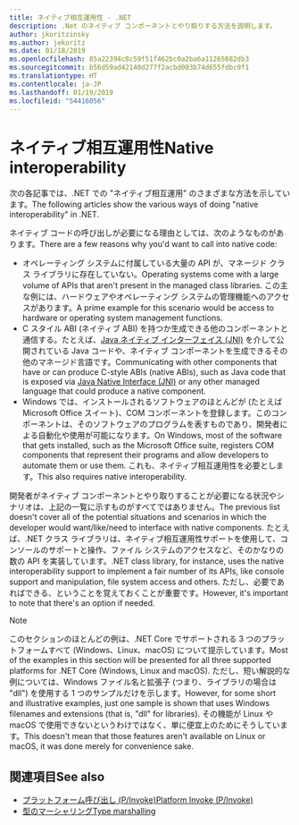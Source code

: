 ```yaml
---
title: ネイティブ相互運用性 - .NET
description: .Net のネイティブ コンポーネントとやり取りする方法を説明します。
author: jkoritzinsky
ms.author: jekoritz
ms.date: 01/18/2019
ms.openlocfilehash: 85a22394c8c59f51f462bc0a2ba6a11265682db3
ms.sourcegitcommit: b56d59ad42140d277f2acbd003b74d655fdbc9f1
ms.translationtype: HT
ms.contentlocale: ja-JP
ms.lasthandoff: 01/19/2019
ms.locfileid: "54416056"
---
```

# <a name="native-interoperability"></a><span data-ttu-id="365ad-103">ネイティブ相互運用性</span><span class="sxs-lookup"><span data-stu-id="365ad-103">Native interoperability</span></span>

<span data-ttu-id="365ad-104">次の各記事では、.NET での "ネイティブ相互運用" のさまざまな方法を示しています。</span><span class="sxs-lookup"><span data-stu-id="365ad-104">The following articles show the various ways of doing "native interoperability" in .NET.</span></span>

<span data-ttu-id="365ad-105">ネイティブ コードの呼び出しが必要になる理由としては、次のようなものがあります。</span><span class="sxs-lookup"><span data-stu-id="365ad-105">There are a few reasons why you'd want to call into native code:</span></span>

* <span data-ttu-id="365ad-106">オペレーティング システムに付属している大量の API が、マネージド クラス ライブラリに存在していない。</span><span class="sxs-lookup"><span data-stu-id="365ad-106">Operating systems come with a large volume of APIs that aren't present in the managed class libraries.</span></span> <span data-ttu-id="365ad-107">この主な例には、ハードウェアやオペレーティング システムの管理機能へのアクセスがあります。</span><span class="sxs-lookup"><span data-stu-id="365ad-107">A prime example for this scenario would be access to hardware or operating system management functions.</span></span>
* <span data-ttu-id="365ad-108">C スタイル ABI (ネイティブ ABI) を持つか生成できる他のコンポーネントと通信する。たとえば、[Java ネイティブ インターフェイス (JNI)](https://docs.oracle.com/javase/8/docs/technotes/guides/jni/) を介して公開されている Java コードや、ネイティブ コンポーネントを生成できるその他のマネージド言語です。</span><span class="sxs-lookup"><span data-stu-id="365ad-108">Communicating with other components that have or can produce C-style ABIs (native ABIs), such as Java code that is exposed via [Java Native Interface (JNI)](https://docs.oracle.com/javase/8/docs/technotes/guides/jni/) or any other managed language that could produce a native component.</span></span>
* <span data-ttu-id="365ad-109">Windows では、インストールされるソフトウェアのほとんどが (たとえば Microsoft Office スイート)、COM コンポーネントを登録します。このコンポーネントは、そのソフトウェアのプログラムを表すものであり、開発者による自動化や使用が可能になります。</span><span class="sxs-lookup"><span data-stu-id="365ad-109">On Windows, most of the software that gets installed, such as the Microsoft Office suite, registers COM components that represent their programs and allow developers to automate them or use them.</span></span> <span data-ttu-id="365ad-110">これも、ネイティブ相互運用性を必要とします。</span><span class="sxs-lookup"><span data-stu-id="365ad-110">This also requires native interoperability.</span></span>

<span data-ttu-id="365ad-111">開発者がネイティブ コンポーネントとやり取りすることが必要になる状況やシナリオは、上記の一覧に示すものがすべてではありません。</span><span class="sxs-lookup"><span data-stu-id="365ad-111">The previous list doesn't cover all of the potential situations and scenarios in which the developer would want/like/need to interface with native components.</span></span> <span data-ttu-id="365ad-112">たとえば、.NET クラス ライブラリは、ネイティブ相互運用性サポートを使用して、コンソールのサポートと操作、ファイル システムのアクセスなど、そのかなりの数の API を実装しています。</span><span class="sxs-lookup"><span data-stu-id="365ad-112">.NET class library, for instance, uses the native interoperability support to implement a fair number of its APIs, like console support and manipulation, file system access and others.</span></span> <span data-ttu-id="365ad-113">ただし、必要であればできる、ということを覚えておくことが重要です。</span><span class="sxs-lookup"><span data-stu-id="365ad-113">However, it's important to note that there's an option if needed.</span></span>

> [!NOTE]
> <span data-ttu-id="365ad-114">このセクションのほとんどの例は、.NET Core でサポートされる 3 つのプラットフォームすべて (Windows、Linux、macOS) について提示しています。</span><span class="sxs-lookup"><span data-stu-id="365ad-114">Most of the examples in this section will be presented for all three supported platforms for .NET Core (Windows, Linux and macOS).</span></span> <span data-ttu-id="365ad-115">ただし、短い解説的な例については、Windows ファイル名と拡張子 (つまり、ライブラリの場合は "dll") を使用する 1 つのサンプルだけを示します。</span><span class="sxs-lookup"><span data-stu-id="365ad-115">However, for some short and illustrative examples, just one sample is shown that uses Windows filenames and extensions (that is, "dll" for libraries).</span></span> <span data-ttu-id="365ad-116">その機能が Linux や macOS で使用できないというわけではなく、単に便宜上のためにそうしています。</span><span class="sxs-lookup"><span data-stu-id="365ad-116">This doesn't mean that those features aren't available on Linux or macOS, it was done merely for convenience sake.</span></span>

## <a name="see-also"></a><span data-ttu-id="365ad-117">関連項目</span><span class="sxs-lookup"><span data-stu-id="365ad-117">See also</span></span>

- [<span data-ttu-id="365ad-118">プラットフォーム呼び出し (P/Invoke)</span><span class="sxs-lookup"><span data-stu-id="365ad-118">Platform Invoke (P/Invoke)</span></span>](pinvoke.md)
- [<span data-ttu-id="365ad-119">型のマーシャリング</span><span class="sxs-lookup"><span data-stu-id="365ad-119">Type marshalling</span></span>](type-marshalling.md)
